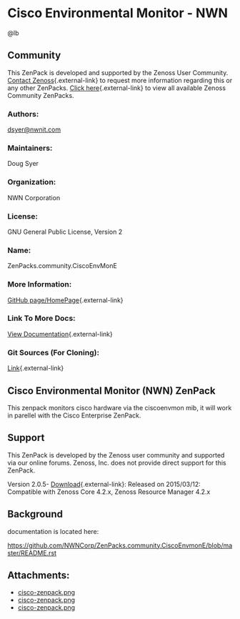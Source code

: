 # Cisco Environmental Monitor - NWN

@lb[](img/zenpack-cisco-zenpack.png)

## Community

This ZenPack is developed and supported by the Zenoss User Community.
[Contact Zenoss](https://tryit.zenoss.com/zenpack-contact/){.external-link} to
request more information regarding this or any other ZenPacks. [Click here](https://zenoss.com/product/zenpacks?f%5B0%5D=im_field_zenpack_category:1021){.external-link} to
view all available Zenoss Community ZenPacks.

### Authors:

dsyer@nwnit.com

### Maintainers:

Doug Syer

### Organization:

NWN Corporation

### License:

GNU General Public License, Version 2

### Name:

ZenPacks.community.CiscoEnvMonE

### More Information:

[GitHub page/HomePage](https://github.com/NWNCorp/ZenPacks.community.CiscoEnvmonE){.external-link}

### Link To More Docs:

[View Documentation](https://github.com/NWNCorp/ZenPacks.community.CiscoEnvmonE/blob/master/README.rst){.external-link}

### Git Sources (For Cloning):

[Link](https://github.com/NWNCorp/ZenPacks.community.CiscoEnvmonE.git){.external-link}

## Cisco Environmental Monitor (NWN) ZenPack

This zenpack monitors cisco hardware via the ciscoenvmon mib, it will
work in parellel with the Cisco Enterprise ZenPack.

## Support

This ZenPack is developed by the Zenoss user community and supported via
our online forums. Zenoss, Inc. does not provide direct support for this
ZenPack.

Version 2.0.5- [Download](https://github.com/NWNCorp/ZenPacks.community.CiscoEnvmonE/blob/master/dist/ZenPacks.community.CiscoEnvMonE-2.0.5-py2.7.egg){.external-link}:   Released on 2015/03/12:   Compatible with Zenoss Core 4.2.x, Zenoss Resource Manager 4.2.x

## Background

documentation is located here:

<https://github.com/NWNCorp/ZenPacks.community.CiscoEnvmonE/blob/master/README.rst>

## Attachments:

-   [cisco-zenpack.png](img/zenpack-cisco-zenpack.png)
-   [cisco-zenpack.png](img/zenpack-cisco-zenpack.png)
-   [cisco-zenpack.png](img/zenpack-cisco-zenpack.png)

